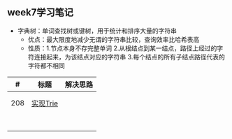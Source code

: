 ## week7学习笔记
 
+ 字典树：单词查找树或键树，用于统计和排序大量的字符串
	+ 优点：最大限度地减少无谓的字符串比较，查询效率比哈希表高
	+ 性质：1.节点本身不存完整单词 2.从根结点到某一结点，路径上经过的字符连接起来，为该结点对应的字符串 3.每个结点的所有子结点路径代表的字符都不相同 



|#|标题|解决思路|
|---|---|------|
||[]()||
||[]()||
|208|[实现Trie](https://leetcode-cn.com/problems/implement-trie-prefix-tree/)||
||[]()||
||[]()||
||[]()||
||[]()||
||[]()||
||[]()||
||[]()||
||[]()||
